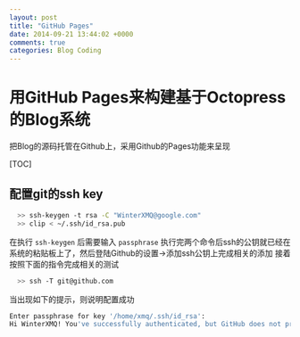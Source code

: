 ```yaml
---
layout: post
title: "GitHub Pages"
date: 2014-09-21 13:44:02 +0000
comments: true
categories: Blog Coding
---
```


# 用GitHub Pages来构建基于Octopress的Blog系统

把Blog的源码托管在Github上，采用Github的Pages功能来呈现

[TOC]

## 配置git的ssh key

``` bash
  >> ssh-keygen -t rsa -C "WinterXMQ@google.com"
  >> clip < ~/.ssh/id_rsa.pub
```

在执行 `ssh-keygen` 后需要输入 `passphrase`
执行完两个命令后ssh的公钥就已经在系统的粘贴板上了，然后登陆Github的设置->添加ssh公钥上完成相关的添加
接着按照下面的指令完成相关的测试

```bash
  >> ssh -T git@github.com
```

当出现如下的提示，则说明配置成功

```bash
Enter passphrase for key '/home/xmq/.ssh/id_rsa': 
Hi WinterXMQ! You've successfully authenticated, but GitHub does not provide shell access.
```

